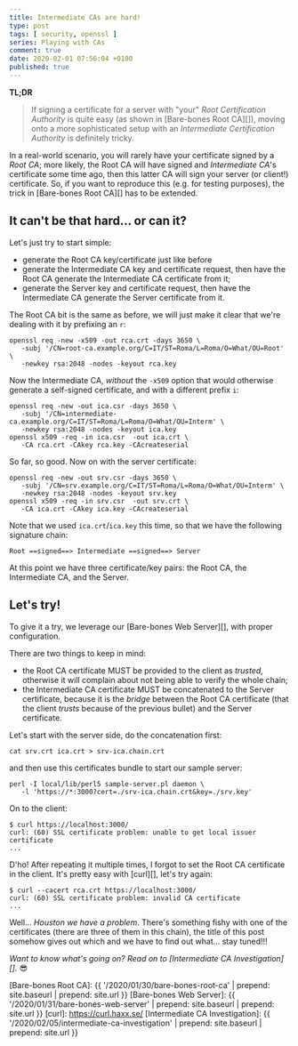 ```yaml
---
title: Intermediate CAs are hard!
type: post
tags: [ security, openssl ]
series: Playing with CAs
comment: true
date: 2020-02-01 07:56:04 +0100
published: true
---
```


**TL;DR**

> If signing a certificate for a server with "your" *Root Certification
> Authority* is quite easy (as shown in [Bare-bones Root CA][]), moving onto
> a more sophisticated setup with an *Intermediate Certification Authority*
> is definitely tricky.

In a real-world scenario, you will rarely have your certificate signed by a
*Root CA*; more likely, the Root CA will have signed and *Intermediate CA*'s
certificate some time ago, then this latter CA will sign your server (or
client!) certificate. So, if you want to reproduce this (e.g. for testing
purposes), the trick in [Bare-bones Root CA][] has to be extended.

## It can't be that hard... or can it?

Let's just try to start simple:

- generate the Root CA key/certificate just like before
- generate the Intermediate CA key and certificate request, then have the
  Root CA generate the Intermediate CA certificate from it;
- generate the Server key and certificate request, then have the
  Intermediate CA generate the Server certificate from it.

The Root CA bit is the same as before, we will just make it clear that we're
dealing with it by prefixing an `r`:

```shell
openssl req -new -x509 -out rca.crt -days 3650 \
   -subj '/CN=root-ca.example.org/C=IT/ST=Roma/L=Roma/O=What/OU=Root' \
   -newkey rsa:2048 -nodes -keyout rca.key
```

Now the Intermediate CA, *without* the `-x509` option that would otherwise
generate a self-signed certificate, and with a different prefix `i`:

```shell
openssl req -new -out ica.csr -days 3650 \
   -subj '/CN=intermediate-ca.example.org/C=IT/ST=Roma/L=Roma/O=What/OU=Interm' \
   -newkey rsa:2048 -nodes -keyout ica.key
openssl x509 -req -in ica.csr  -out ica.crt \
   -CA rca.crt -CAkey rca.key -CAcreateserial
```

So far, so good. Now on with the server certificate:

```shell
openssl req -new -out srv.csr -days 3650 \
   -subj '/CN=srv.example.org/C=IT/ST=Roma/L=Roma/O=What/OU=Interm' \
   -newkey rsa:2048 -nodes -keyout srv.key
openssl x509 -req -in srv.csr  -out srv.crt \
   -CA ica.crt -CAkey ica.key -CAcreateserial
```

Note that we used `ica.crt`/`ica.key` this time, so that we have the
following signature chain:

```text
Root ==signed==> Intermediate ==signed==> Server
```

At this point we have three certificate/key pairs: the Root CA, the
Intermediate CA, and the Server.

## Let's try!

To give it a try, we leverage our [Bare-bones Web Server][], with proper
configuration.

There are two things to keep in mind:

- the Root CA certificate MUST be provided to the client as *trusted*,
  otherwise it will complain about not being able to verify the whole chain;
- the Intermediate CA certificate MUST be concatenated to the Server
  certificate, because it is the *bridge* between the Root CA certificate
  (that the client *trusts* because of the previous bullet) and the Server
  certificate.

Let's start with the server side, do the concatenation first:

```shell
cat srv.crt ica.crt > srv-ica.chain.crt
```

and then use this certificates bundle to start our sample server:

```shell
perl -I local/lib/perl5 sample-server.pl daemon \
   -l 'https://*:3000?cert=./srv-ica.chain.crt&key=./srv.key'
```

On to the client:

```shell
$ curl https://localhost:3000/
curl: (60) SSL certificate problem: unable to get local issuer certificate
...
```

D'ho! After repeating it multiple times, I forgot to set the Root CA
certificate in the client. It's pretty easy with [curl][], let's try again:

```shell
$ curl --cacert rca.crt https://localhost:3000/
curl: (60) SSL certificate problem: invalid CA certificate
...
```

Well... *Houston we have a problem*. There's something fishy with one of the
certificates (there are three of them in this chain), the title of this post
somehow gives out which and we have to find out what... stay tuned!!!

*Want to know what's going on? Read on to [Intermediate CA Investigation][].* 😎

[Bare-bones Root CA]: {{ '/2020/01/30/bare-bones-root-ca' | prepend: site.baseurl | prepend: site.url }}
[Bare-bones Web Server]: {{ '/2020/01/31/bare-bones-web-server' | prepend: site.baseurl | prepend: site.url }}
[curl]: https://curl.haxx.se/
[Intermediate CA Investigation]: {{ '/2020/02/05/intermediate-ca-investigation' | prepend: site.baseurl | prepend: site.url }}
